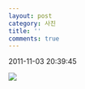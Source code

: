 ```yaml
---
layout: post
category: 사진
title: ''
comments: true
---
```

2011-11-03 20:39:45


![][link0]

  


[link0]:https://t1.daumcdn.net/cfile/tistory/1613D7494EB27D5A09
